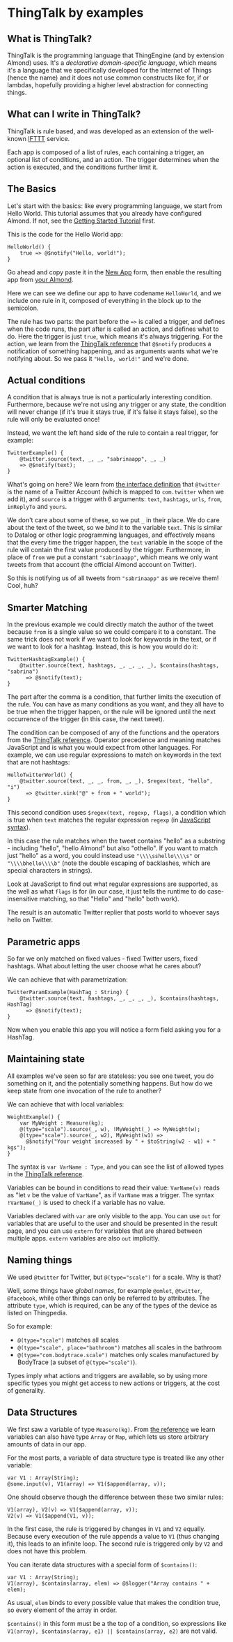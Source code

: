 # ThingTalk by examples

## What is ThingTalk?

ThingTalk is the programming language that ThingEngine (and by extension Almond) uses. It's a _declarative
domain-specific language_, which means it's a language that we specifically developed
for the Internet of Things (hence the name) and it does not use common constructs
like for, if or lambdas, hopefully providing a higher level abstraction for connecting
things.

## What can I write in ThingTalk?

ThingTalk is rule based, and was developed as an extension of the well-known
[IFTTT][] service.

Each app is composed of a list of rules, each containing a trigger, an optional list
of conditions, and an action. The trigger determines when the action is executed,
and the conditions further limit it.

## The Basics

Let's start with the basics: like every programming language, we start from Hello World.
This tutorial assumes that you already have configured Almond. If not, see the [Getting Started Tutorial](/getting-started.md)
first.

This is the code for the Hello World app:

    HelloWorld() {
        true => @$notify("Hello, world!");
    }

Go ahead and copy paste it in the [New App](/thingpedia/apps/create) form,
then enable the resulting app from [your Almond](/apps).

Here we can see we define our app to have codename `HelloWorld`, and we include one rule in it, composed of everything
in the block up to the semicolon.

The rule has two parts: the part before the `=>` is called a trigger, and defines
when the code runs, the part after is called an action, and defines what to do.
Here the trigger is just `true`, which means it's always triggering.
For the action, we learn from the [ThingTalk reference](/doc/thingtalk-reference.md)
that `@$notify` produces a notification of something happening, and as
arguments wants what we're notifying about. So we pass it `"Hello, world!"` and
we're done.

## Actual conditions

A condition that is always true is not a particularly interesting condition.
Furthermore, because we're not using any trigger or any state, the condition will
never change (if it's true it stays true, if it's false it stays false), so the
rule will only be evaluated once!

Instead, we want the left hand side of the rule to contain a real trigger, for
example:

    TwitterExample() {
        @twitter.source(text, _, _, "sabrinaapp", _, _)
        => @$notify(text);
    }

What's going on here? We learn from
[the interface definition](/thingpedia/devices/by-id/com.twitter)
that `@twitter` is the name of a Twitter Account (which is mapped
to `com.twitter` when we add it), and `source` is a trigger with 6
arguments: `text`, `hashtags`, `urls`, `from`, `inReplyTo` and
`yours`.

We don't care about some of these, so we put `_` in their place.
We do care about the text of the tweet, so we _bind_ it to the variable `text`.
This is similar to Datalog or other logic programming languages, and effectively means that the
every time the trigger happen, the `text` variable in the scope of the rule will contain the
first value produced by the trigger.
Furthermore, in place of `from` we put a constant `"sabrinaapp"`, which
means we only want tweets from that account (the official Almond account on
Twitter).

So this is notifying us of all tweets from `"sabrinaapp"` as we receive
them! Cool, huh?

## Smarter Matching

In the previous example we could directly match the author of the tweet
because `from` is a single value so we could compare it to a constant. The same
trick does not work if we want to look for keywords in the text, or if we
want to look for a hashtag. Instead, this is how you would do it:

    TwitterHashtagExample() {
        @twitter.source(text, hashtags, _, _, _, _), $contains(hashtags, "sabrina")
          => @$notify(text);
    }

The part after the comma is a condition, that further limits the execution of the rule. You
can have as many conditions as you want, and they all have to be true when the trigger happen,
or the rule will be ignored until the next occurrence of the trigger (in this case, the next
tweet).

The condition can be composed of any of the functions and the operators from the
[ThingTalk reference](/doc/thingtalk-reference.md). Operator precedence and meaning matches
JavaScript and is what you would expect from other languages.
For example, we can use regular expressions to match on keywords in the text that
are not hashtags:

    HelloTwitterWorld() {
        @twitter.source(text, _, _, from, _, _), $regex(text, "hello", "i")
          => @twitter.sink("@" + from + " world");
    }

This second condition uses `$regex(text, regexp, flags)`, a condition which is true when `text`
matches the regular expression `regexp` (in [JavaScript syntax][JSRegExp]).

In this case the rule matches when the tweet contains "hello" as a substring -
including "hello", "hello Almond" but also "othello". If you want to match just "hello" as a
word, you could instead use `"\\\\sshello\\\\s"` or `"\\\\bhello\\\\b"` (note the double escaping of
backlashes, which are special characters in strings).

Look at JavaScript to find out what regular expressions are supported, as the well as what `flags` is for (in our case,
it just tells the runtime to do case-insensitive matching, so that "Hello" and "hello" both
work).

The result is an automatic Twitter replier that posts world to whoever says hello on Twitter.

## Parametric apps

So far we only matched on fixed values - fixed Twitter users, fixed hashtags. What about
letting the user choose what he cares about?

We can achieve that with parametrization:

    TwitterParamExample(HashTag : String) {
        @twitter.source(text, hashtags, _, _, _, _), $contains(hashtags, HashTag)
          => @$notify(text);
    }

Now when you enable this app you will notice a form field asking you for a HashTag.


## Maintaining state

All examples we've seen so far are stateless: you see one tweet, you do something on it,
and the potentially something happens. But how do we keep state from one invocation of
the rule to another?

We can achieve that with local variables:

    WeightExample() {
        var MyWeight : Measure(kg);
        @(type="scale").source(_, w), !MyWeight(_) => MyWeight(w);
        @(type="scale").source(_, w2), MyWeight(w1) =>
          @$notify("Your weight increased by " + $toString(w2 - w1) + " kgs");
    }

The syntax is `var VarName : Type`, and you can see the list of allowed types in
the [ThingTalk reference](/doc/thingtalk-reference.md).

Variables can be bound in conditions to read their value: `VarName(v)` reads as
"let `v` be the value of `VarName`", as if `VarName` was a trigger. The syntax
`!VarName(_)` is used to check if a variable has no value.

Variables declared with `var` are only visible to the app. You can use `out`
for variables that are useful to the user and should be presented in the result
page, and you can use `extern` for variables that are shared between multiple apps.
`extern` variables are also `out` implicitly.

## Naming things

We used `@twitter` for Twitter, but `@(type="scale")` for a scale. Why is that?

Well, some things have _global names_, for example `@omlet`, `@twitter`, `@facebook`,
while other things can only be referred to by attributes. The attribute `type`,
which is required, can be any of the types of the device as listed on Thingpedia.

So for example:

- `@(type="scale")` matches all scales
- `@(type="scale", place="bathroom")` matches all scales in the bathroom
- `@(type="com.bodytrace.scale")` matches only scales manufactured by BodyTrace
(a subset of `@(type="scale")`).

Types imply what actions and triggers are available, so by using more specific
types you might get access to new actions or triggers, at the cost of generality.

## Data Structures

We first saw a variable of type `Measure(kg)`. From [the reference](/doc/thingtalk-reference.md)
we learn variables can also have type `Array` or `Map`, which lets us store arbitrary
amounts of data in our app.

For the most parts, a variable of data structure type is treated like any other variable:

    var V1 : Array(String);
    @some.input(v), V1(array) => V1($append(array, v));

One should observe though the difference between these two similar rules:

    V1(array), V2(v) => V1($append(array, v));
    V2(v) => V1($append(V1, v));

In the first case, the rule is triggered by changes in `V1` and `V2` equally.
Because every execution of the rule appends a value to `V1` (thus changing it),
this leads to an infinite loop. The second rule is triggered only by `V2` and
does not have this problem.

You can iterate data structures with a special form of `$contains()`:

    var V1 : Array(String);
    V1(array), $contains(array, elem) => @$logger("Array contains " + elem);

As usual, `elem` binds to every possible value that makes the condition true,
so every element of the array in order.

`$contains()` in this form must be a the top of a condition, so expressions like
`V1(array), $contains(array, e1) || $contains(array, e2)` are not valid.


[IFTTT]: http://ifttt.com
[JSRegExp]: https://developer.mozilla.org/en-US/docs/Web/JavaScript/Reference/Global_Objects/RegExp

